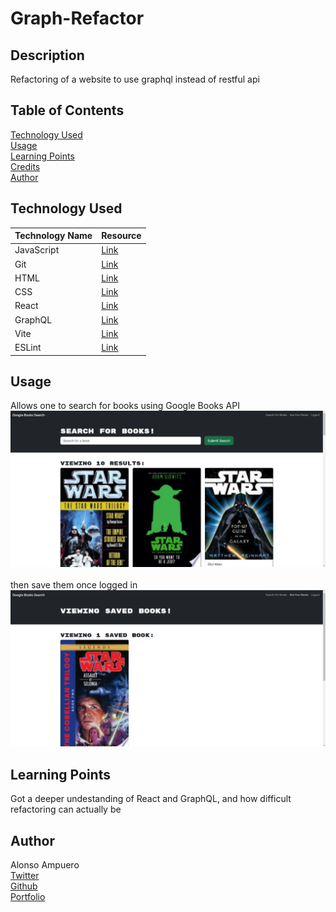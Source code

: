 # Graph-Refactor
## Description

Refactoring of a website to use graphql instead of restful api

## Table of Contents
[Technology Used](#technology-used)<br>
[Usage](#usage)<br>
[Learning Points](#learning-points)<br>
[Credits](#credits)<br>
[Author](#author)<br>

## Technology Used
|Technology Name|Resource|
|-----------|------------|
|JavaScript|[Link](https://www.w3schools.com/js/js_intro.asp)|
|Git|[Link](https://www.w3schools.com/git/git_intro.asp?)|
|HTML|[Link](https://developer.mozilla.org/en-US/docs/Learn/Getting_started_with_the_web/HTML_basics)|
|CSS|[Link](https://developer.mozilla.org/en-US/docs/Web/CSS)|
|React|[Link](https://react.dev/)|
|GraphQL|[Link](https://www.apollographql.com/docs/)|
|Vite|[Link](https://vitejs.dev)|
|ESLint|[Link](https://eslint.org/)|

## Usage
Allows one to search for books using Google Books API <br>
![search](./readme/bookSearch.jpg)
<br> <br>then save them once logged in
![view](./readme/viewBooks.jpg)

## Learning Points
Got a deeper undestanding of React and GraphQL, and how difficult refactoring can actually be


## Author
Alonso Ampuero <br>
[Twitter](https://www.twitter.com/fenri.ragni) <br>
[Github](https://www.github.com/fenri.ragni) <br>
[Portfolio](https://main--alonso-portfolio-react.netlify.app/)
